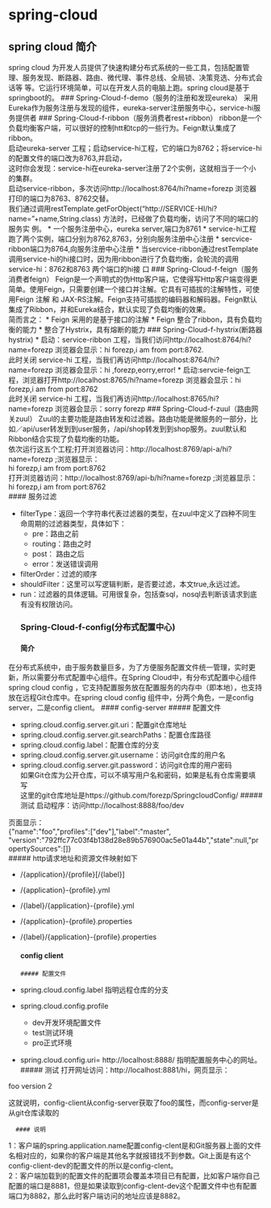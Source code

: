 # spring-cloud
  ## spring cloud 简介
   spring cloud 为开发人员提供了快速构建分布式系统的一些工具，包括配置管理、服务发现、断路器、路由、微代理、事件总线、全局锁、决策竞选、分布式会话等   等。它运行环境简单，可以在开发人员的电脑上跑。spring cloud是基于springboot的。
    ### Spring-Cloud-f-demo（服务的注册和发现eureka） 
      采用Eureka作为服务注册与发现的组件，eureka-server注册服务中心，service-hi服务提供者
    ### Spring-Cloud-f-ribbon（服务消费者rest+ribbon）
      ribbon是一个负载均衡客户端，可以很好的控制htt和tcp的一些行为。Feign默认集成了ribbon。  
      启动eureka-server 工程；启动service-hi工程，它的端口为8762；将service-hi的配置文件的端口改为8763,并启动，  
      这时你会发现：service-hi在eureka-server注册了2个实例，这就相当于一个小的集群。  
      启动service-ribbon，多次访问http://localhost:8764/hi?name=forezp 浏览器打印的端口为8763、8762交替。  
      我们通过调用restTemplate.getForObject(“http://SERVICE-HI/hi?name=”+name,String.class) 方法时，已经做了负载均衡，访问了不同的端口的服务实      例。
    * 一个服务注册中心，eureka server,端口为8761
    * service-hi工程跑了两个实例，端口分别为8762,8763，分别向服务注册中心注册
    * sercvice-ribbon端口为8764,向服务注册中心注册
    * 当sercvice-ribbon通过restTemplate调用service-hi的hi接口时，因为用ribbon进行了负载均衡，会轮流的调用service-hi：8762和8763 两个端口的hi接 口
    ### Spring-Cloud-f-feign（服务消费者feign）
      Feign是一个声明式的伪Http客户端，它使得写Http客户端变得更简单。使用Feign，只需要创建一个接口并注解。它具有可插拔的注解特性，可使用Feign 注解     和 JAX-RS注解。Feign支持可插拔的编码器和解码器。Feign默认集成了Ribbon，并和Eureka结合，默认实现了负载均衡的效果。  
      简而言之：
    * Feign 采用的是基于接口的注解
    * Feign 整合了ribbon，具有负载均衡的能力
    * 整合了Hystrix，具有熔断的能力
    ### Spring-Cloud-f-hystrix(断路器hystrix)
    * 启动：service-ribbon 工程，当我们访问http://localhost:8764/hi?name=forezp 浏览器会显示：hi forezp,i am from port:8762.  
      此时关闭 service-hi 工程，当我们再访问http://localhost:8764/hi?name=forezp 浏览器会显示：hi ,forezp,eorry,error!
    * 启动:servcie-feign工程，浏览器打开http://localhost:8765/hi?name=forezp 浏览器会显示：hi forezp,i am from port:8762  
      此时关闭 service-hi 工程，当我们再访问http://localhost:8765/hi?name=forezp 浏览器会显示：sorry forezp
    ### Spring-Cloud-f-zuul（路由网关zuul）
  Zuul的主要功能是路由转发和过滤器。路由功能是微服务的一部分，比如／api/user转发到到user服务，/api/shop转发到到shop服务。zuul默认和Ribbon结合实现了负载均衡的功能。  
  依次运行这五个工程;打开浏览器访问：http://localhost:8769/api-a/hi?name=forezp ;浏览器显示：  
  hi forezp,i am from port:8762  
  打开浏览器访问：http://localhost:8769/api-b/hi?name=forezp ;浏览器显示：  
  hi forezp,i am from port:8762  
    #### 服务过滤
  * filterType：返回一个字符串代表过滤器的类型，在zuul中定义了四种不同生命周期的过滤器类型，具体如下：
    + pre：路由之前
    + routing：路由之时
    + post： 路由之后
    + error：发送错误调用
  * filterOrder：过滤的顺序
  * shouldFilter：这里可以写逻辑判断，是否要过滤，本文true,永远过滤。
  * run：过滤器的具体逻辑。可用很复杂，包括查sql，nosql去判断该请求到底有没有权限访问。
    ### Spring-Cloud-f-config(分布式配置中心)
      #### 简介
  在分布式系统中，由于服务数量巨多，为了方便服务配置文件统一管理，实时更新，所以需要分布式配置中心组件。在Spring Cloud中，有分布式配置中心组件spring cloud config ，它支持配置服务放在配置服务的内存中（即本地），也支持放在远程Git仓库中。在spring cloud config 组件中，分两个角色，一是config server，二是config client。
      #### config-server
        ##### 配置文件
  * spring.cloud.config.server.git.uri：配置git仓库地址
  * spring.cloud.config.server.git.searchPaths：配置仓库路径
  * spring.cloud.config.label：配置仓库的分支
  * spring.cloud.config.server.git.username：访问git仓库的用户名
  * spring.cloud.config.server.git.password：访问git仓库的用户密码  
  如果Git仓库为公开仓库，可以不填写用户名和密码，如果是私有仓库需要填写  
  这里的git仓库地址是https://github.com/forezp/SpringcloudConfig/
        ##### 测试
  启动程序：访问http://localhost:8888/foo/dev  
  
  页面显示：  
  {"name":"foo","profiles":["dev"],"label":"master",
"version":"792ffc77c03f4b138d28e89b576900ac5e01a44b","state":null,"propertySources":[]}  
        ##### http请求地址和资源文件映射如下
  * /{application}/{profile}[/{label}]
  * /{application}-{profile}.yml
  * /{label}/{application}-{profile}.yml
  * /{application}-{profile}.properties
  * /{label}/{application}-{profile}.properties
      #### config client  
        ##### 配置文件
  * spring.cloud.config.label 指明远程仓库的分支

  * spring.cloud.config.profile

    + dev开发环境配置文件
    + test测试环境
    + pro正式环境
  * spring.cloud.config.uri= http://localhost:8888/  指明配置服务中心的网址。  
        ##### 测试
  打开网址访问：http://localhost:8881/hi，网页显示：  

  foo version 2    

  这就说明，config-client从config-server获取了foo的属性，而config-server是从git仓库读取的
  
      #### 说明
  1：客户端的spring.application.name配置config-clent是和Git服务器上面的文件名相对应的，如果你的客户端是其他名字就报错找不到参数。Git上面是有这个config-client-dev的配置文件的所以是config-clent。  
  2：客户端加载到的配置文件的配置项会覆盖本项目已有配置，比如客户端你自己配置的端口是8881，但是如果读取到config-clent-dev这个配置文件中也有配置端口为8882，那么此时客户端访问的地址应该是8882。

  

  


